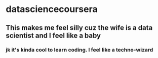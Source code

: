 # datasciencecoursera
## This makes me feel silly cuz the wife is a data scientist and I feel like a baby
### jk it's kinda cool to learn coding.  I feel like a techno-wizard